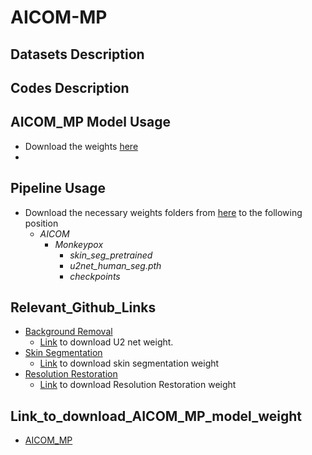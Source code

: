 # AICOM-MP


## Datasets Description

## Codes Description


## AICOM_MP Model Usage
* Download the weights [here](#Link_to_download_AICOM_MP_model_weight)
* 

## Pipeline Usage
* Download the necessary weights folders from [here](#Relevant_Github_Links) to the following position
  * _AICOM_
    * _Monkeypox_
      * _skin_seg_pretrained_
      * _u2net_human_seg.pth_
      * _checkpoints_
## Relevant_Github_Links
* [Background Removal](https://github.com/xuebinqin/U-2-Net)
  * [Link](https://mcgill-my.sharepoint.com/:u:/g/personal/tianyi_yang_mail_mcgill_ca/EYQRUfCIf4RGi2YoxP8xXo8BpsJxZx_OML66KIgoWbk-2A?e=vzhXvK) to download U2 net weight.
* [Skin Segmentation](https://github.com/WillBrennan/SemanticSegmentation)
  * [Link]() to download skin segmentation weight
* [Resolution Restoration](https://github.com/microsoft/Bringing-Old-Photos-Back-to-Life/tree/master/Global)
  * [Link]() to download Resolution Restoration weight
## Link_to_download_AICOM_MP_model_weight
* [AICOM_MP](https://mcgill-my.sharepoint.com/:u:/g/personal/tianyi_yang_mail_mcgill_ca/EXjzi4AU1ytKrsvaXsZf8jMBAtKZLOpZbzv4jorjOF3BCg?e=phPJkJ)